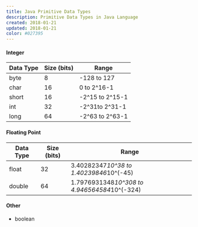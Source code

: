 ```yaml
---
title: Java Primitive Data Types
description: Primitive Data Types in Java Language
created: 2018-01-21
updated: 2018-01-21
color: #027395
---
```


#### Integer

| Data Type | Size (bits)| Range |
|--------|--------|--------|
|byte|8|-128 to 127|
|char|16|0 to 2^16-1|
|short|16|-2^15 to 2^15-1|
|int|32|-2^31to 2^31-1|
|long|64|-2^63 to 2^63-1|

#### Floating Point

| Data Type | Size (bits)| Range |
|--------|--------|--------|
|float|32| 3.40282347*10^38 to 1.40239846*10^(-45)          |
|double|64| 1.7976931348*10^308 to 4.946564584*10^(-324)    |

#### Other
* boolean
